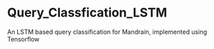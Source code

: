# Query_Classfication_LSTM
An LSTM based query classification for Mandrain, implemented using Tensorflow
